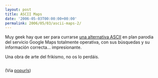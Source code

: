 ```yaml
---
layout: post
title: ASCII Maps
date: '2006-05-03T00:00:00+00:00'
permalink: 2006/05/03/ascii-maps-2/
---
```

Muy geek hay que ser para currarse <a href="http://www.asciimaps.com/">una alternativa ASCII</a> en plan parodia del servicio Google Maps totalmente operativa, con sus búsquedas y su información correcta... impresionante.

Una obra de arte del frikismo, no os lo perdáis.

<a href="http://www.asciimaps.com/"><img style="display:block; margin:0px auto 10px; text-align:center;cursor:pointer; cursor:hand;" src="http://photos1.blogger.com/blogger/6639/1972/1600/asciimaps2.jpg" border="0" alt="" /></a>

(Vía <a href="http://popurls.com/">popurls</a>)

